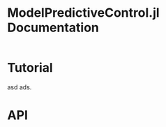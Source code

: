 # ModelPredictiveControl.jl Documentation

```@contents
```

# Tutorial

asd ads.


# API

```@index
```